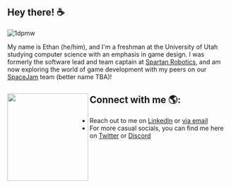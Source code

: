 ## Hey there! ☕

![1dpmw](https://user-images.githubusercontent.com/32210765/154783810-2b21a25c-23e8-43f8-879f-ea94eb861162.gif)

My name is Ethan (he/him), and I'm a freshman at the University of Utah studying computer science with an emphasis in game design.
I was formerly the software lead and team captain at [Spartan Robotics](https://github.com/Team997Coders), and am now exploring the world of game development with my peers on our [SpaceJam](https://github.com/Space-Jam-Coders) team (better name TBA)!


## Connect with me 🌎: <img align="left" width="183.25" height="197.375" src="https://user-images.githubusercontent.com/32210765/134279123-470c64d4-2253-4cb2-a29d-7c7314db4d0f.png"></a>
- Reach out to me on <a href="https://www.linkedin.com/in/ethan-boggs-6b49381b0/">LinkedIn</a> or <a href="mailto:ethanbeez@gmail.com">via email</a>
- For more casual socials, you can find me here on <a href="https://twitter.com/ethanbeez/">Twitter</a> or <a href="https://discordapp.com/users/209828568442732544/">Discord</a>
<!-- Make a website! -->


